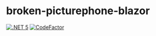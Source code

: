 # broken-picturephone-blazor

[![.NET 5](https://github.com/pckv/broken-picturephone-blazor/workflows/.NET%205/badge.svg)](https://github.com/pckv/broken-picturephone-blazor/actions?query=workflow%3A%22.NET+5%22)
[![CodeFactor](https://www.codefactor.io/repository/github/pckv/broken-picturephone-blazor/badge?s=20c0987db19bade068a448998990d4cc7aa2164d)](https://www.codefactor.io/repository/github/pckv/broken-picturephone-blazor)

